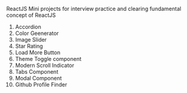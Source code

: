 ReactJS Mini projects for interview practice and clearing fundamental concept of ReactJS
1. Accordion
2. Color Geenerator
3. Image Slider
4. Star Rating
5. Load More Button
6. Theme Toggle component
7. Modern Scroll Indicator
8. Tabs Component
9. Modal Component
10. Github Profile Finder
    
